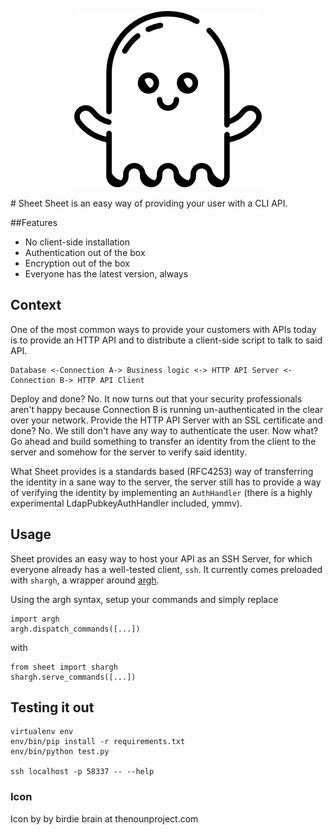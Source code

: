 <p align="center">
  <img src="https://raw.githubusercontent.com/jagheterfredrik/sheet/master/sheet.png" alt="Sheet logo"/>
</p>
# Sheet
Sheet is an easy way of providing your user with a CLI API.

##Features
 - No client-side installation
 - Authentication out of the box
 - Encryption out of the box
 - Everyone has the latest version, always

## Context
One of the most common ways to provide your customers with APIs today is to provide an HTTP API and to distribute a client-side script to talk to said API.

```
Database <-Connection A-> Business logic <-> HTTP API Server <-Connection B-> HTTP API Client
```

Deploy and done? No. It now turns out that your security professionals aren't happy because Connection B is running un-authenticated in the clear over your network.
Provide the HTTP API Server with an SSL certificate and done? No. We still don't have any way to authenticate the user.
Now what? Go ahead and build something to transfer an identity from the client to the server and somehow for the server to verify said identity.

What Sheet provides is a standards based (RFC4253) way of transferring the identity in a sane way to the server, the server still has to provide a way of verifying the identity by implementing an `AuthHandler` (there is a highly experimental LdapPubkeyAuthHandler included, ymmv).

## Usage
Sheet provides an easy way to host your API as an SSH Server, for which everyone already has a well-tested client, `ssh`. It currently comes preloaded with `shargh`, a wrapper around [argh](https://github.com/neithere/argh/).

Using the argh syntax, setup your commands and simply replace
```
import argh
argh.dispatch_commands([...])
```
with
```
from sheet import shargh
shargh.serve_commands([...])
```

## Testing it out
```
virtualenv env
env/bin/pip install -r requirements.txt
env/bin/python test.py

ssh localhost -p 58337 -- --help
```

### Icon
Icon by by birdie brain at thenounproject.com
